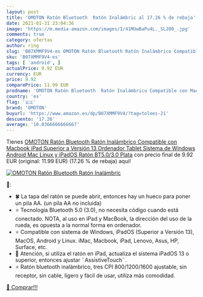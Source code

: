 ```yaml
---
layout: post
title: 'OMOTON Ratón Bluetooth  Ratón Inalámbric al 17.26 % de rebaja'
date: 2021-01-31 23:04:36
image: 'https://m.media-amazon.com/images/I/41MUwBaPu4L._SL200_.jpg'
comments: true
category: ofertas
author: ring
slug: 'B07XMMF9V4-es OMOTON Ratón Bluetooth Ratón Inalámbrico Compatible con...'
sku: 'B07XMMF9V4-es'
tags: [ 'android', ]
actualPrice: 9.92 EUR
currency: EUR
price: 9.92
comparePrice: 11.99 EUR
prodname: 'OMOTON Ratón Bluetooth  Ratón Inalámbrico Compatible con Macbook  iPad  Superior a Versión 13   Ordenador  Tablet  Sistema de Windows  Android  Mac  Linux y iPadOS  Ratón BT5.0/3.0  Plata'
country: 'es'
flag: '🇪🇸'
brand: 'OMOTON'
buyurl: 'https://www.amazon.es/dp/B07XMMF9V4/?tag=tolees-21'
descuento: '17.26'
average: '10.8366666666667'
---
```


Tienes [OMOTON Ratón Bluetooth  Ratón Inalámbrico Compatible con Macbook  iPad  Superior a Versión 13   Ordenador  Tablet  Sistema de Windows  Android  Mac  Linux y iPadOS  Ratón BT5.0/3.0  Plata](https://www.amazon.es/dp/B07XMMF9V4/?tag=tolees-21) con precio final de  9.92 EUR (original: 11.99 EUR) (17.26 %  de rebaja) aqui!

[![OMOTON Ratón Bluetooth  Ratón Inalámbric](https://m.media-amazon.com/images/I/41MUwBaPu4L._SL200_.jpg)](https://www.amazon.es/dp/B07XMMF9V4/?tag=tolees-21)

🔎:

- 🍀 La tapa del ratón se puede abrir, entonces hay un hueco para poner un pila AA. (un pila AA no incluida)
- ⭐ Tecnología Bluetooth 5.0 (3.0), no necesita código cuando está conectado. NOTA, al uso en iPad y MacBook, la dirección del uso de la rueda, es opuesta a la normal forma en ordenador.
- ⭐ Compatible con sistema de Windows, iPadOS (Superior a Versión 13), MacOS, Android y Linux. iMac, Macbook, iPad, Lenovo, Asus, HP, Surface, etc.
- 💎 Atención, si utiliza el ratón en iPad, actualiza el sistema iPadOS 13 o superior, entonces ajustar ¨AssistiveTouch¨.
- ⭐ Ratón bluetooth inalámbrico, tres CPI 800/1200/1600 ajustable, sin receptor, sin cable, ligero y fácil de usar, utiliza más comodidad.

[🛒 Comprar!!!](https://www.amazon.es/dp/B07XMMF9V4/?tag=tolees-21)
